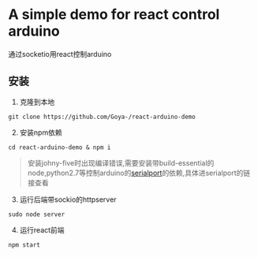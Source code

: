 # A simple demo for react control arduino
通过socketio用react控制arduino

## 安装
1. 克隆到本地

`git clone https://github.com/Goya-/react-arduino-demo`

2. 安装npm依赖

`cd react-arduino-demo & npm i`

> 安装johny-five时出现编译错误,需要安装带build-essential的node,python2.7等控制arduino的[serialport](https://github.com/EmergingTechnologyAdvisors/node-serialport)的依赖,具体进serialport的链接查看

3. 运行后端带sockio的httpserver

`sudo node server`

4. 运行react前端

`npm start`
